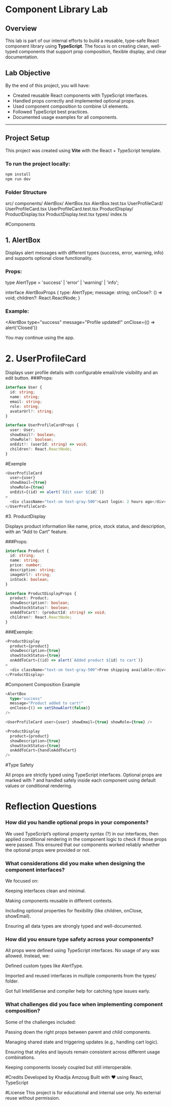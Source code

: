 # Component Library Lab

## Overview

This lab is part of our internal efforts to build a reusable, type-safe React component library using **TypeScript**. The focus is on creating clean, well-typed components that support prop composition, flexible display, and clear documentation.

## Lab Objective

By the end of this project, you will have:

- Created reusable React components with TypeScript interfaces.
- Handled props correctly and implemented optional props.
- Used component composition to combine UI elements.
- Followed TypeScript best practices.
- Documented usage examples for all components.

---

## Project Setup

This project was created using **Vite** with the React + TypeScript template.

### To run the project locally:

```bash
npm install
npm run dev
```

### Folder Structure
src/
  components/
    AlertBox/
      AlertBox.tsx
      AlertBox.test.tsx
    UserProfileCard/
      UserProfileCard.tsx
      UserProfileCard.test.tsx
    ProductDisplay/
      ProductDisplay.tsx
      ProductDisplay.test.tsx
  types/
    index.ts

#Components
## 1.  AlertBox
Displays alert messages with different types (success, error, warning, info) and supports optional close functionality.

### Props:

type AlertType = 'success' | 'error' | 'warning' | 'info';

interface AlertBoxProps {
  type: AlertType;
  message: string;
  onClose?: () => void;
  children?: React.ReactNode;
}

### Example:
<AlertBox
  type="success"
  message="Profile updated!"
  onClose={() => alert('Closed')}
>
  <p className="text-sm">You may continue using the app.</p>
</AlertBox>

# 2. UserProfileCard
Displays user profile details with configurable email/role visibility and an edit button.
###Props:
```ts
interface User {
  id: string;
  name: string;
  email: string;
  role: string;
  avatarUrl?: string;
}

interface UserProfileCardProps {
  user: User;
  showEmail?: boolean;
  showRole?: boolean;
  onEdit?: (userId: string) => void;
  children?: React.ReactNode;
}
```
#Exemple 
```ts
<UserProfileCard
  user={user}
  showEmail={true}
  showRole={true}
  onEdit={(id) => alert(`Edit user ${id}`)}
>
  <div className="text-sm text-gray-500">Last login: 2 hours ago</div>
</UserProfileCard>
```

#3.  ProductDisplay

Displays product information like name, price, stock status, and description, with an "Add to Cart" feature.

###Props:
```ts
interface Product {
  id: string;
  name: string;
  price: number;
  description: string;
  imageUrl?: string;
  inStock: boolean;
}

interface ProductDisplayProps {
  product: Product;
  showDescription?: boolean;
  showStockStatus?: boolean;
  onAddToCart?: (productId: string) => void;
  children?: React.ReactNode;
}
```

###Exemple:

```ts
<ProductDisplay
  product={product}
  showDescription={true}
  showStockStatus={true}
  onAddToCart={(id) => alert(`Added product ${id} to cart`)}
>
  <div className="text-sm text-gray-500">Free shipping available</div>
</ProductDisplay>
```

#Component Composition Example

```ts
<AlertBox
  type="success"
  message="Product added to cart!"
  onClose={() => setShowAlert(false)}
/>

<UserProfileCard user={user} showEmail={true} showRole={true} />

<ProductDisplay
  product={product}
  showDescription={true}
  showStockStatus={true}
  onAddToCart={handleAddToCart}
/>
```
#Type Safety


All props are strictly typed using TypeScript interfaces.
Optional props are marked with ? and handled safely inside each component using default values or conditional rendering.

# Reflection Questions
### How did you handle optional props in your components?
We used TypeScript’s optional property syntax (?) in our interfaces, then applied conditional rendering in the component logic to check if those props were passed. This ensured that our components worked reliably whether the optional props were provided or not.

### What considerations did you make when designing the component interfaces?
We focused on:

Keeping interfaces clean and minimal.

Making components reusable in different contexts.

Including optional properties for flexibility (like children, onClose, showEmail).

Ensuring all data types are strongly typed and well-documented.

### How did you ensure type safety across your components?
All props were defined using TypeScript interfaces.
No usage of any was allowed.
Instead, we:

Defined custom types like AlertType.

Imported and reused interfaces in multiple components from the types/ folder.

Got full IntelliSense and compiler help for catching type issues early.

### What challenges did you face when implementing component composition?
Some of the challenges included:

Passing down the right props between parent and child components.

Managing shared state and triggering updates (e.g., handling cart logic).

Ensuring that styles and layouts remain consistent across different usage combinations.

Keeping components loosely coupled but still interoperable.

#Credits
Developed by Khadija Amzoug
Built with ❤️ using React, TypeScript 

#License
This project is for educational and internal use only.
No external reuse without permission.





